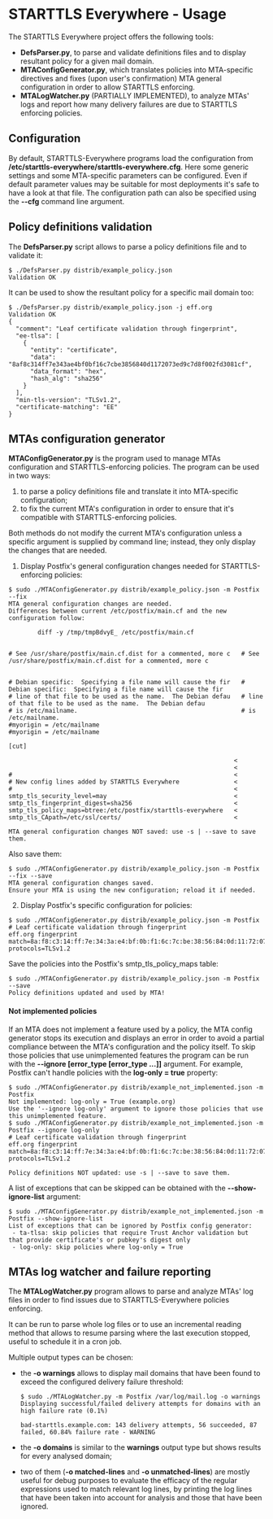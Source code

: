# STARTTLS Everywhere - Usage

The STARTTLS Everywhere project offers the following tools:

* **DefsParser.py**, to parse and validate definitions files and to display resultant policy for a given mail domain.
* **MTAConfigGenerator.py**, which translates policies into MTA-specific directives and fixes (upon user's confirmation) MTA general configuration in order to allow STARTTLS enforcing.
* **MTALogWatcher.py** (PARTIALLY IMPLEMENTED), to analyze MTAs' logs and report how many delivery failures are due to STARTTLS enforcing policies.

## Configuration

By default, STARTTLS-Everywhere programs load the configuration from **/etc/starttls-everywhere/starttls-everywhere.cfg**. Here some generic settings and some MTA-specific parameters can be configured. Even if default parameter values may be suitable for most deployments it's safe to have a look at that file. The configuration path can also be specified using the **--cfg** command line argument.

## Policy definitions validation

The **DefsParser.py** script allows to parse a policy definitions file and to validate it:

```
$ ./DefsParser.py distrib/example_policy.json
Validation OK
```

It can be used to show the resultant policy for a specific mail domain too:

```
$ ./DefsParser.py distrib/example_policy.json -j eff.org
Validation OK
{
  "comment": "Leaf certificate validation through fingerprint",
  "ee-tlsa": [
    {
      "entity": "certificate",
      "data": "8af8c314ff7e343ae4bf0bf16c7cbe3856840d1172073ed9c7d8f002fd3081cf",
      "data_format": "hex",
      "hash_alg": "sha256"
    }
  ],
  "min-tls-version": "TLSv1.2",
  "certificate-matching": "EE"
}
```

## MTAs configuration generator

**MTAConfigGenerator.py** is the program used to manage MTAs configuration and STARTTLS-enforcing policies.
The program can be used in two ways:

1. to parse a policy definitions file and translate it into MTA-specific configuration;
2. to fix the current MTA's configuration in order to ensure that it's compatible with STARTTLS-enforcing policies.

Both methods do not modify the current MTA's configuration unless a specific argument is supplied by command line; instead, they only display the changes that are needed.

1. Display Postfix's general configuration changes needed for STARTTLS-enforcing policies:

  ```
  $ sudo ./MTAConfigGenerator.py distrib/example_policy.json -m Postfix --fix
  MTA general configuration changes are needed.
  Differences between current /etc/postfix/main.cf and the new configuration follow:

          diff -y /tmp/tmpBdvyE_ /etc/postfix/main.cf


  # See /usr/share/postfix/main.cf.dist for a commented, more c   # See /usr/share/postfix/main.cf.dist for a commented, more c


  # Debian specific:  Specifying a file name will cause the fir   # Debian specific:  Specifying a file name will cause the fir
  # line of that file to be used as the name.  The Debian defau   # line of that file to be used as the name.  The Debian defau
  # is /etc/mailname.                                             # is /etc/mailname.
  #myorigin = /etc/mailname                                       #myorigin = /etc/mailname

  [cut]

                                                                <
                                                                <
  #                                                             <
  # New config lines added by STARTTLS Everywhere               <
  #                                                             <
  smtp_tls_security_level=may                                   <
  smtp_tls_fingerprint_digest=sha256                            <
  smtp_tls_policy_maps=btree:/etc/postfix/starttls-everywhere   <
  smtp_tls_CApath=/etc/ssl/certs/                               <

  MTA general configuration changes NOT saved: use -s | --save to save them.
  ```

  Also save them:

  ```
  $ sudo ./MTAConfigGenerator.py distrib/example_policy.json -m Postfix --fix --save
  MTA general configuration changes saved.
  Ensure your MTA is using the new configuration; reload it if needed.
  ```

2. Display Postfix's specific configuration for policies:

  ```
  $ sudo ./MTAConfigGenerator.py distrib/example_policy.json -m Postfix
  # Leaf certificate validation through fingerprint
  eff.org fingerprint match=8a:f8:c3:14:ff:7e:34:3a:e4:bf:0b:f1:6c:7c:be:38:56:84:0d:11:72:07:3e:d9:c7:d8:f0:02:fd:30:81:cf protocols=TLSv1.2
  ```

  Save the policies into the Postfix's smtp_tls_policy_maps table:

  ```
  $ sudo ./MTAConfigGenerator.py distrib/example_policy.json -m Postfix --save
  Policy definitions updated and used by MTA!
  ```

#### Not implemented policies

If an MTA does not implement a feature used by a policy, the MTA config generator stops its execution and displays an error in order to avoid a partial compliance between the MTA's configuration and the policy itself. To skip those policies that use unimplemented features the program can be run with the **--ignore [error_type [error_type ...]]** argument. For example, Postfix can't handle policies with the **log-only = true** property:

```
$ sudo ./MTAConfigGenerator.py distrib/example_not_implemented.json -m Postfix
Not implemented: log-only = True (example.org)
Use the '--ignore log-only' argument to ignore those policies that use this unimplemented feature.
$ sudo ./MTAConfigGenerator.py distrib/example_not_implemented.json -m Postfix --ignore log-only
# Leaf certificate validation through fingerprint
eff.org fingerprint match=8a:f8:c3:14:ff:7e:34:3a:e4:bf:0b:f1:6c:7c:be:38:56:84:0d:11:72:07:3e:d9:c7:d8:f0:02:fd:30:81:cf protocols=TLSv1.2

Policy definitions NOT updated: use -s | --save to save them.
```

A list of exceptions that can be skipped can be obtained with the **--show-ignore-list** argument:

```
$ sudo ./MTAConfigGenerator.py distrib/example_not_implemented.json -m Postfix --show-ignore-list
List of exceptions that can be ignored by Postfix config generator:
 - ta-tlsa: skip policies that require Trust Anchor validation but that provide certificate's or pubkey's digest only
 - log-only: skip policies where log-only = True
```

## MTAs log watcher and failure reporting

The **MTALogWatcher.py** program allows to parse and analyze MTAs' log files in order to find issues due to STARTTLS-Everywhere policies enforcing.

It can be run to parse whole log files or to use an incremental reading method that allows to resume parsing where the last execution stopped, useful to schedule it in a cron job.

Multiple output types can be chosen:

* the **-o warnings** allows to display mail domains that have been found to exceed the configured delivery failure threshold:

  ```
  $ sudo ./MTALogWatcher.py -m Postfix /var/log/mail.log -o warnings
  Displaying successful/failed delivery attempts for domains with an high failure rate (0.1%)

  bad-starttls.example.com: 143 delivery attempts, 56 succeeded, 87 failed, 60.84% failure rate - WARNING
  ```

* the **-o domains** is similar to the **warnings** output type but shows results for every analysed domain;

* two of them (**-o matched-lines** and **-o unmatched-lines**) are mostly useful for debug purposes to evaluate the efficacy of the regular expressions used to match relevant log lines, by printing the log lines that have been taken into account for analysis and those that have been ignored.
